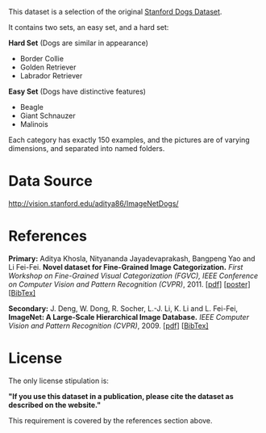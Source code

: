 This dataset is a selection of the original [Stanford Dogs Dataset](http://vision.stanford.edu/aditya86/ImageNetDogs/).

It contains two sets, an easy set, and a hard set:

**Hard Set** (Dogs are similar in appearance)

- Border Collie
- Golden Retriever
- Labrador Retriever

**Easy Set** (Dogs have distinctive features)

- Beagle
- Giant Schnauzer
- Malinois

Each category has exactly 150 examples, and the pictures are of varying dimensions, and separated into named folders.

# Data Source

http://vision.stanford.edu/aditya86/ImageNetDogs/

# References

**Primary:** Aditya Khosla, Nityananda Jayadevaprakash, Bangpeng Yao and Li Fei-Fei. **Novel dataset for Fine-Grained Image Categorization.** *First Workshop on Fine-Grained Visual Categorization (FGVC), IEEE Conference on Computer Vision and Pattern Recognition (CVPR)*, 2011. [[pdf\]](http://people.csail.mit.edu/khosla/papers/fgvc2011.pdf) [[poster\]](http://vision.stanford.edu/documents/KhoslaJayadevaprakashYaoFeiFei_FGVC2011.pdf) [[BibTex\]](http://vision.stanford.edu/bibTex/KhoslaJayadevaprakashYaoFeiFei_FGVC2011.bib)

**Secondary:** J. Deng, W. Dong, R. Socher, L.-J. Li, K. Li and L. Fei-Fei, **ImageNet: A Large-Scale Hierarchical Image Database.** *IEEE Computer Vision and Pattern Recognition (CVPR)*, 2009. [[pdf\]](http://www.image-net.org/papers/imagenet_cvpr09.pdf) [[BibTex\]](http://www.image-net.org/papers/imagenet_cvpr09.bib)

# License

The only license stipulation is:

**"If you use this dataset in a publication, please cite the dataset as described on the website."**

This requirement is covered by the references section above.

